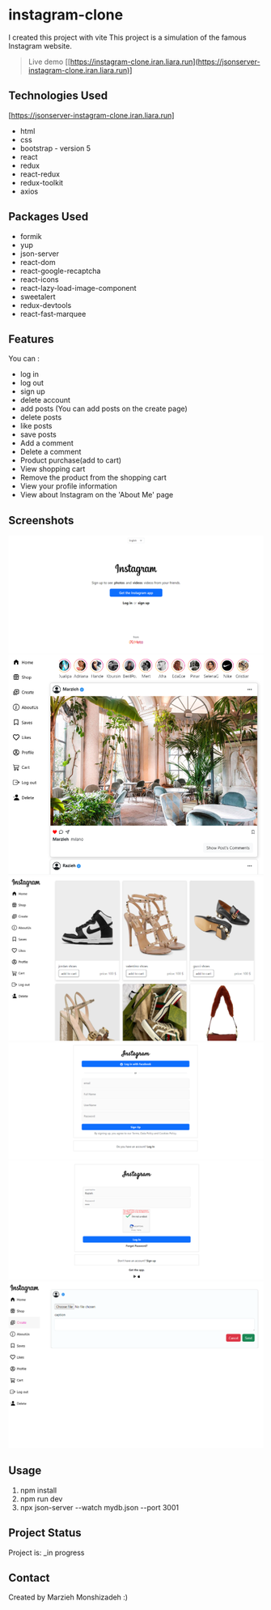 # instagram-clone

I created this project with vite
This project is a simulation of the famous Instagram website.

> Live demo [[https://instagram-clone.iran.liara.run](https://jsonserver-instagram-clone.iran.liara.run)]
## Technologies Used
[https://jsonserver-instagram-clone.iran.liara.run]

- html
- css
- bootstrap - version 5
- react
- redux
- react-redux
- redux-toolkit
- axios

## Packages Used

- formik
- yup
- json-server
- react-dom
- react-google-recaptcha
- react-icons
- react-lazy-load-image-component
- sweetalert
- redux-devtools
- react-fast-marquee

## Features

You can :

- log in
- log out
- sign up
- delete account
- add posts (You can add posts on the create page)
- delete posts
- like posts
- save posts
- Add a comment
- Delete a comment
- Product purchase(add to cart)
- View shopping cart
- Remove the product from the shopping cart
- View your profile information
- View about Instagram on the 'About Me' page

## Screenshots
![Example screenshot](./src/assets/screenshots/welcomePg.png)
![Example screenshot](./src/assets/screenshots/mainPg.png)
![Example screenshot](./src/assets/screenshots/shopPg.png)
![Example screenshot](./src/assets/screenshots/signupPg.png)
![Example screenshot](./src/assets/screenshots/loginPg.png)
![Example screenshot](./src/assets/screenshots/createPostPg.png)

<!-- If you have screenshots you'd like to share, include them here. -->

## Usage

1. npm install
2. npm run dev
3. npx json-server --watch mydb.json --port 3001

## Project Status

Project is: \_in progress

## Contact

Created by Marzieh Monshizadeh :)
